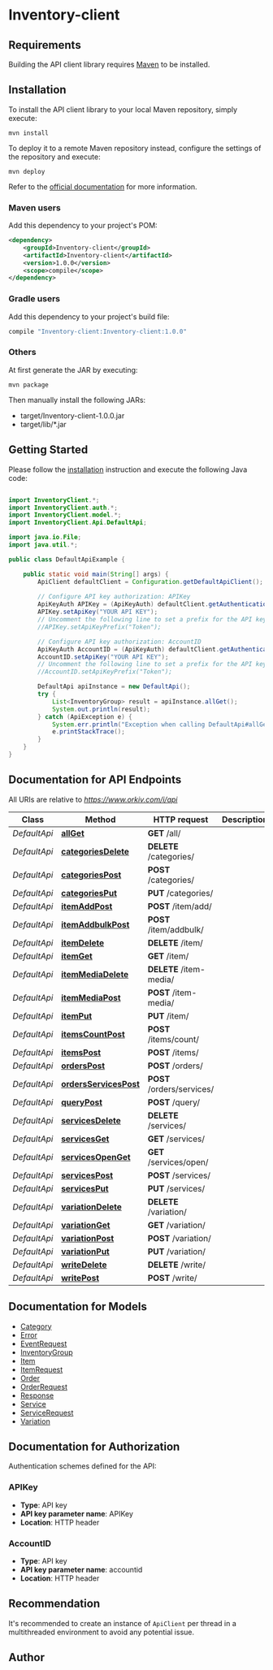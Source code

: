 # Inventory-client

## Requirements

Building the API client library requires [Maven](https://maven.apache.org/) to be installed.

## Installation

To install the API client library to your local Maven repository, simply execute:

```shell
mvn install
```

To deploy it to a remote Maven repository instead, configure the settings of the repository and execute:

```shell
mvn deploy
```

Refer to the [official documentation](https://maven.apache.org/plugins/maven-deploy-plugin/usage.html) for more information.

### Maven users

Add this dependency to your project's POM:

```xml
<dependency>
    <groupId>Inventory-client</groupId>
    <artifactId>Inventory-client</artifactId>
    <version>1.0.0</version>
    <scope>compile</scope>
</dependency>
```

### Gradle users

Add this dependency to your project's build file:

```groovy
compile "Inventory-client:Inventory-client:1.0.0"
```

### Others

At first generate the JAR by executing:

    mvn package

Then manually install the following JARs:

* target/Inventory-client-1.0.0.jar
* target/lib/*.jar

## Getting Started

Please follow the [installation](#installation) instruction and execute the following Java code:

```java

import InventoryClient.*;
import InventoryClient.auth.*;
import InventoryClient.model.*;
import InventoryClient.Api.DefaultApi;

import java.io.File;
import java.util.*;

public class DefaultApiExample {

    public static void main(String[] args) {
        ApiClient defaultClient = Configuration.getDefaultApiClient();
        
        // Configure API key authorization: APIKey
        ApiKeyAuth APIKey = (ApiKeyAuth) defaultClient.getAuthentication("APIKey");
        APIKey.setApiKey("YOUR API KEY");
        // Uncomment the following line to set a prefix for the API key, e.g. "Token" (defaults to null)
        //APIKey.setApiKeyPrefix("Token");

        // Configure API key authorization: AccountID
        ApiKeyAuth AccountID = (ApiKeyAuth) defaultClient.getAuthentication("AccountID");
        AccountID.setApiKey("YOUR API KEY");
        // Uncomment the following line to set a prefix for the API key, e.g. "Token" (defaults to null)
        //AccountID.setApiKeyPrefix("Token");

        DefaultApi apiInstance = new DefaultApi();
        try {
            List<InventoryGroup> result = apiInstance.allGet();
            System.out.println(result);
        } catch (ApiException e) {
            System.err.println("Exception when calling DefaultApi#allGet");
            e.printStackTrace();
        }
    }
}

```

## Documentation for API Endpoints

All URIs are relative to *https://www.orkiv.com/i/api*

Class | Method | HTTP request | Description
------------ | ------------- | ------------- | -------------
*DefaultApi* | [**allGet**](docs/DefaultApi.md#allGet) | **GET** /all/ | 
*DefaultApi* | [**categoriesDelete**](docs/DefaultApi.md#categoriesDelete) | **DELETE** /categories/ | 
*DefaultApi* | [**categoriesPost**](docs/DefaultApi.md#categoriesPost) | **POST** /categories/ | 
*DefaultApi* | [**categoriesPut**](docs/DefaultApi.md#categoriesPut) | **PUT** /categories/ | 
*DefaultApi* | [**itemAddPost**](docs/DefaultApi.md#itemAddPost) | **POST** /item/add/ | 
*DefaultApi* | [**itemAddbulkPost**](docs/DefaultApi.md#itemAddbulkPost) | **POST** /item/addbulk/ | 
*DefaultApi* | [**itemDelete**](docs/DefaultApi.md#itemDelete) | **DELETE** /item/ | 
*DefaultApi* | [**itemGet**](docs/DefaultApi.md#itemGet) | **GET** /item/ | 
*DefaultApi* | [**itemMediaDelete**](docs/DefaultApi.md#itemMediaDelete) | **DELETE** /item-media/ | 
*DefaultApi* | [**itemMediaPost**](docs/DefaultApi.md#itemMediaPost) | **POST** /item-media/ | 
*DefaultApi* | [**itemPut**](docs/DefaultApi.md#itemPut) | **PUT** /item/ | 
*DefaultApi* | [**itemsCountPost**](docs/DefaultApi.md#itemsCountPost) | **POST** /items/count/ | 
*DefaultApi* | [**itemsPost**](docs/DefaultApi.md#itemsPost) | **POST** /items/ | 
*DefaultApi* | [**ordersPost**](docs/DefaultApi.md#ordersPost) | **POST** /orders/ | 
*DefaultApi* | [**ordersServicesPost**](docs/DefaultApi.md#ordersServicesPost) | **POST** /orders/services/ | 
*DefaultApi* | [**queryPost**](docs/DefaultApi.md#queryPost) | **POST** /query/ | 
*DefaultApi* | [**servicesDelete**](docs/DefaultApi.md#servicesDelete) | **DELETE** /services/ | 
*DefaultApi* | [**servicesGet**](docs/DefaultApi.md#servicesGet) | **GET** /services/ | 
*DefaultApi* | [**servicesOpenGet**](docs/DefaultApi.md#servicesOpenGet) | **GET** /services/open/ | 
*DefaultApi* | [**servicesPost**](docs/DefaultApi.md#servicesPost) | **POST** /services/ | 
*DefaultApi* | [**servicesPut**](docs/DefaultApi.md#servicesPut) | **PUT** /services/ | 
*DefaultApi* | [**variationDelete**](docs/DefaultApi.md#variationDelete) | **DELETE** /variation/ | 
*DefaultApi* | [**variationGet**](docs/DefaultApi.md#variationGet) | **GET** /variation/ | 
*DefaultApi* | [**variationPost**](docs/DefaultApi.md#variationPost) | **POST** /variation/ | 
*DefaultApi* | [**variationPut**](docs/DefaultApi.md#variationPut) | **PUT** /variation/ | 
*DefaultApi* | [**writeDelete**](docs/DefaultApi.md#writeDelete) | **DELETE** /write/ | 
*DefaultApi* | [**writePost**](docs/DefaultApi.md#writePost) | **POST** /write/ | 


## Documentation for Models

 - [Category](docs/Category.md)
 - [Error](docs/Error.md)
 - [EventRequest](docs/EventRequest.md)
 - [InventoryGroup](docs/InventoryGroup.md)
 - [Item](docs/Item.md)
 - [ItemRequest](docs/ItemRequest.md)
 - [Order](docs/Order.md)
 - [OrderRequest](docs/OrderRequest.md)
 - [Response](docs/Response.md)
 - [Service](docs/Service.md)
 - [ServiceRequest](docs/ServiceRequest.md)
 - [Variation](docs/Variation.md)


## Documentation for Authorization

Authentication schemes defined for the API:
### APIKey

- **Type**: API key
- **API key parameter name**: APIKey
- **Location**: HTTP header

### AccountID

- **Type**: API key
- **API key parameter name**: accountid
- **Location**: HTTP header


## Recommendation

It's recommended to create an instance of `ApiClient` per thread in a multithreaded environment to avoid any potential issue.

## Author



